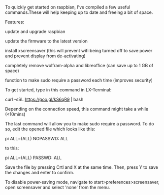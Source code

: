 To quickly get started on raspbian, I've compiled a few useful commands.These will help keeping up to date and freeing a bit of space.

Features:

update and upgrade raspbian

update the firmware to the latest version

install xscreensaver (this will prevent wifi being turned off to save power and prevent display from de-activating)

completely remove wolfram-alpha and libreoffice (can save up to 1 GB of space)

function to make sudo require a password each time (improves security)


To get started, type in this command in LX-Terminal:

curl -sSL https://goo.gl/kS6qR9 | bash

Depending on the connection speed, this command might take a while (<10mins)

The last command will allow you to make sudo require a password. To do so, edit the opened file which looks like this:

pi ALL=(ALL) NOPASSWD: ALL

to this:

pi ALL=(ALL) PASSWD: ALL

Save the file by pressing Crtl and X at the same time. Then, press Y to save the changes and enter to confirm.

To disable power-saving mode, navigate to start>preferences>screensaver, open screensaver and select 'none' from the menu. 
